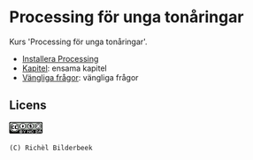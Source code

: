 # Processing för unga tonåringar

Kurs 'Processing för unga tonåringar'.

 * [Installera Processing](kapitel/installera_processing/README.md)
 * [Kapitel](kapitel/README.md): ensama kapitel
 * [Vängliga frågor](faq.md): vängliga frågor

## Licens

![CC-BY-NC-SA](pics/CC-BY-NC-SA.png)

```
(C) Richèl Bilderbeek
```

